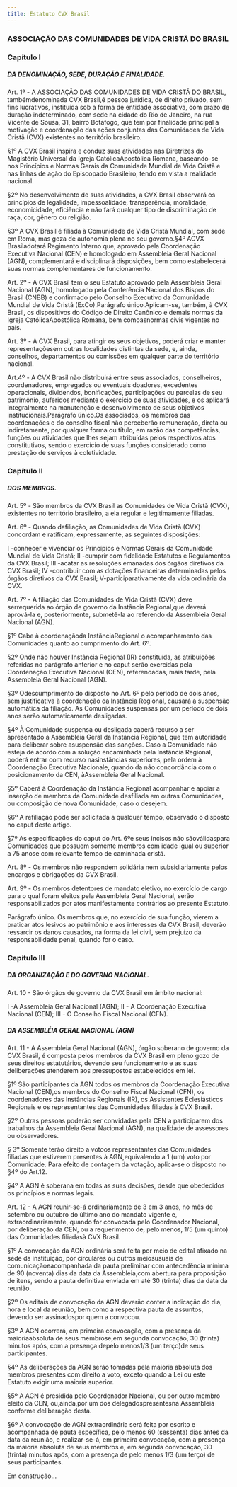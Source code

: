 ```yaml
---
title: Estatuto CVX Brasil
---
```


### ASSOCIAÇÃO DAS COMUNIDADES DE VIDA CRISTÃ DO BRASIL

### Capítulo I

##### DA DENOMINAÇÃO, SEDE, DURAÇÃO E FINALIDADE.

Art. 1º - A ASSOCIAÇÃO DAS COMUNIDADES DE VIDA CRISTÃ DO BRASIL, tambémdenominada CVX Brasil,é pessoa jurídica, de direito privado, sem fins lucrativos, instituída sob a forma de entidade associativa, com prazo de duração indeterminado, com sede na cidade do Rio de Janeiro, na rua Vicente de Sousa, 31, bairro Botafogo, que tem por finalidade principal a motivação e coordenação das ações conjuntas das Comunidades de Vida Cristã (CVX) existentes no território brasileiro.

§1º A CVX Brasil inspira e conduz suas atividades nas Diretrizes do Magistério Universal  da  Igreja  CatólicaApostólica  Romana,  baseando-se  nos  Princípios  e Normas  Gerais  da  Comunidade  Mundial  de  Vida  Cristã  e  nas  linhas  de  ação  do Episcopado Brasileiro, tendo em vista a realidade nacional.

§2º No desenvolvimento de suas atividades, a CVX Brasil observará os princípios de   legalidade,   impessoalidade, transparência,   moralidade,   economicidade, eficiência  e  não  fará  qualquer  tipo  de  discriminação  de  raça,  cor,  gênero  ou religião.

§3º A CVX Brasil é filiada à Comunidade de Vida Cristã Mundial, com sede em Roma, mas goza de autonomia plena no seu governo.§4º  ACVX  Brasiladotará  Regimento  Interno  que,  aprovado  pela  Coordenação Executiva  Nacional  (CEN)  e  homologado  em  Assembleia  Geral  Nacional  (AGN), complementará  e  disciplinará  disposições,  bem  como  estabelecerá  suas  normas complementares de funcionamento.

Art. 2º - A CVX Brasil tem o seu Estatuto aprovado pela Assembleia Geral Nacional (AGN),  homologado  pela  Conferência  Nacional  dos  Bispos  do  Brasil  (CNBB)  e confirmado pelo Conselho Executivo da Comunidade Mundial de Vida Cristã (ExCo).Parágrafo único.Aplicam-se, também, à CVX Brasil, os dispositivos do Código de Direito Canônico e demais normas da Igreja CatólicaApostólica Romana, bem comoasnormas civis vigentes no país.

Art.  3º - A  CVX  Brasil,  para  atingir  os  seus  objetivos,  poderá  criar  e  manter representaçõesem  outras  localidades  distintas  da  sede,  e,  ainda,  conselhos, departamentos ou comissões em qualquer parte do território nacional.

Art.4º - A  CVX  Brasil  não  distribuirá  entre  seus  associados,  conselheiros, coordenadores,  empregados  ou  eventuais  doadores, excedentes  operacionais, dividendos, bonificações, participações ou parcelas de seu patrimônio, auferidos mediante o exercício de suas atividades, e os aplicará integralmente na manutenção e desenvolvimento de seus objetivos institucionais.Parágrafo único.Os associados, os membros das coordenações e do conselho fiscal não perceberão remuneração, direta ou indiretamente, por qualquer forma ou título, em razão das competências, funções ou atividades que lhes sejam atribuídas pelos respectivos atos constitutivos, sendo o exercício de suas funções considerado como prestação de serviços à coletividade.

### Capítulo II

##### DOS MEMBROS.

Art. 5º - São membros da CVX Brasil as Comunidades de Vida Cristã (CVX), existentes no território brasileiro, a ela regular e legitimamente filiadas.

Art. 6º - Quando  dafiliação,  as  Comunidades  de  Vida  Cristã (CVX)  concordam  e ratificam, expressamente, as seguintes disposições:

I -conhecer e vivenciar os Princípios e Normas Gerais da Comunidade Mundial de Vida Cristã;
II -cumprir com fidelidade Estatutos e Regulamentos da CVX Brasil;
III -acatar as resoluções emanadas dos órgãos diretivos da CVX Brasil;
IV -contribuir com as dotações financeiras determinadas pelos órgãos diretivos da CVX Brasil;
V-participarativamente da vida ordinária da CVX.

Art. 7º - A  filiação das  Comunidades  de Vida  Cristã  (CVX)  deve  serrequerida ao órgão de governo da Instância Regional,que deverá aprová-la e, posteriormente, submetê-la ao referendo da Assembleia Geral Nacional (AGN).

§1º Cabe à coordenaçãoda InstânciaRegional o acompanhamento das Comunidades quanto ao cumprimento do Art. 6º.

§2º Onde não houver Instância Regional (IR) constituída, as atribuições referidas no  parágrafo  anterior  e  no  caput  serão  exercidas  pela Coordenação  Executiva Nacional (CEN), referendadas, mais tarde, pela Assembleia Geral Nacional (AGN).

§3º  Odescumprimento  do  disposto  no  Art.  6º  pelo  período  de  dois  anos,  sem justificativa à coordenação da Instância Regional, causará a suspensão automática da  filiação.  As  Comunidades  suspensas  por  um  período  de  dois  anos  serão automaticamente desligadas.

§4º À  Comunidade  suspensa  ou  desligada  caberá  recurso  a  ser  apresentado  à Assembleia Geral da Instância Regional, que tem autoridade para deliberar sobre asuspensão  das  sanções.  Caso  a  Comunidade  não  esteja  de  acordo  com  a  solução encaminhada  pela Instância  Regional, poderá  entrar  com recurso nasinstâncias superiores, pela  ordem  à Coordenação  Executiva Nacionale,  quando  da  não concordância com o posicionamento da CEN, àAssembleia Geral Nacional.

§5º Caberá à Coordenação da Instância Regional acompanhar e apoiar a inserção de membros  da Comunidade  desfiliada  em  outras  Comunidades, ou  composição  de  nova Comunidade, caso o desejem.

§6º A refiliação pode ser solicitada a qualquer tempo, observado o disposto no caput deste artigo.

§7º As especificações do caput do Art. 6ºe seus incisos não sãoválidaspara Comunidades que possuem somente membros com idade igual ou superior a 75 anose com relevante tempo de caminhada cristã.

Art. 8º - Os membros não respondem solidária nem subsidiariamente pelos encargos e obrigações da CVX Brasil.

Art. 9º - Os membros detentores de mandato eletivo, no exercício de cargo para o qual  foram  eleitos  pela  Assembleia Geral Nacional,  serão  responsabilizados  por atos manifestamente contrários ao presente Estatuto.

Parágrafo único. Os membros que, no exercício de sua função, vierem a praticar atos lesivos ao patrimônio e aos interesses da CVX Brasil, deverão ressarcir os danos causados, na forma da lei civil, sem prejuízo da responsabilidade penal, quando for o caso.

### Capítulo III

##### DA ORGANIZAÇÃO E DO GOVERNO NACIONAL.

Art. 10 - São órgãos de governo da CVX Brasil em âmbito nacional:

I -A Assembleia Geral Nacional (AGN);
II - A Coordenação Executiva Nacional (CEN);
III - O Conselho Fiscal Nacional (CFN).


##### DA ASSEMBLÉIA GERAL NACIONAL (AGN)

Art. 11 - A  Assembleia  Geral  Nacional  (AGN),  órgão  soberano de  governo  da  CVX Brasil, é  composta pelos  membros  da  CVX  Brasil  em  pleno  gozo  de  seus  direitos estatutários, devendo  seu  funcionamento  e  as  suas  deliberações  atenderem  aos pressupostos estabelecidos em lei.

§1º São participantes da AGN todos os membros da Coordenação Executiva Nacional (CEN),os membros do Conselho Fiscal Nacional (CFN), os coordenadores das Instâncias  Regionais (IR), os Assistentes Eclesiásticos Regionais e  os representantes das Comunidades filiadas à CVX Brasil.

§2º Outras pessoas poderão ser convidadas pela CEN a participarem dos trabalhos da Assembleia Geral Nacional (AGN), na qualidade de assessores ou observadores.

§ 3º Somente terão direito a votoos representantes das Comunidades filiadas que estiverem presentes à AGN,equivalendo a 1 (um) voto por Comunidade. Para efeito de contagem da votação, aplica-se o disposto no §4º do Art.12.

§4º A AGN é soberana em todas as suas decisões, desde que obedecidos os princípios e normas legais.

Art. 12 - A AGN reunir-se-á ordinariamente de 3 em 3 anos, no mês de setembro ou outubro do  último  ano  do  mandato vigente e,  extraordinariamente,  quando  for convocada pelo Coordenador Nacional, por deliberação da CEN, ou a requerimento de, pelo menos, 1/5 (um quinto) das Comunidades filiadasà CVX Brasil.

§1º A convocação da AGN ordinária será feita por meio de edital afixado na sede da instituição, por circulares ou outros meiosusuais de comunicaçãoeacompanhada da  pauta  preliminar com  antecedência  mínima  de 90 (noventa)  dias  da  data  da Assembleia,com abertura para proposição de itens, sendo a pauta definitiva enviada em até 30 (trinta) dias da data da reunião.

§2º Os editais de convocação da AGN deverão conter a indicação do dia, hora e local da reunião, bem como a respectiva pauta de assuntos, devendo ser assinadospor quem a convocou.

§3º A AGN ocorrerá, em primeira convocação, com a presença da maioriaabsoluta de seus membrose,em segunda convocação, 30 (trinta) minutos após, com a presença depelo menos1/3 (um terço)de seus participantes.

§4º As  deliberações  da  AGN  serão  tomadas  pela  maioria  absoluta  dos  membros presentes com direito a voto, exceto quando a Lei ou este Estatuto  exigir  uma maioria superior.

§5º A AGN é presidida pelo Coordenador Nacional, ou por outro membro eleito da CEN, ou,ainda,por um dos delegadospresentesna Assembleia conforme deliberação desta.

§6º A convocação de AGN extraordinária será feita por escrito e acompanhada de pauta  específica,  pelo  menos  60  (sessenta)  dias  antes  da  data  da  reunião,  e realizar-se-á, em primeira convocação, com a presença da maioria absoluta de seus membros e, em segunda convocação, 30 (trinta) minutos após, com a presença de pelo menos 1/3 (um terço) de seus participantes.

Em construção...